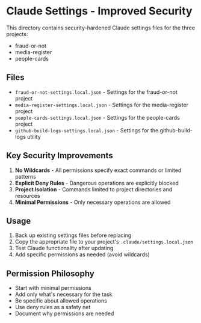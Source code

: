 # Claude Settings - Improved Security

This directory contains security-hardened Claude settings files for the three projects:
- fraud-or-not
- media-register  
- people-cards

## Files

- `fraud-or-not-settings.local.json` - Settings for the fraud-or-not project
- `media-register-settings.local.json` - Settings for the media-register project
- `people-cards-settings.local.json` - Settings for the people-cards project
- `github-build-logs-settings.local.json` - Settings for the github-build-logs utility

## Key Security Improvements

1. **No Wildcards** - All permissions specify exact commands or limited patterns
2. **Explicit Deny Rules** - Dangerous operations are explicitly blocked
3. **Project Isolation** - Commands limited to project directories and resources
4. **Minimal Permissions** - Only necessary operations are allowed

## Usage

1. Back up existing settings files before replacing
2. Copy the appropriate file to your project's `.claude/settings.local.json`
3. Test Claude functionality after updating
4. Add specific permissions as needed (avoid wildcards)

## Permission Philosophy

- Start with minimal permissions
- Add only what's necessary for the task
- Be specific about allowed operations
- Use deny rules as a safety net
- Document why permissions are needed